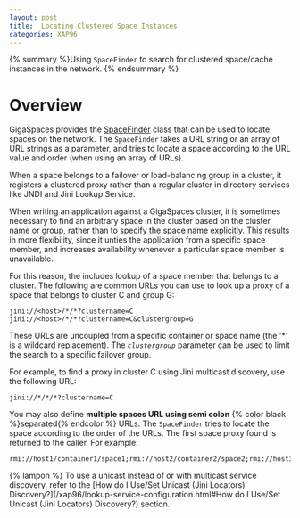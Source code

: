 ```yaml
---
layout: post
title:  Locating Clustered Space Instances
categories: XAP96
---
```


{% summary %}Using `SpaceFinder` to search for clustered space/cache instances in the network. {% endsummary %}

# Overview

GigaSpaces provides&nbsp;the [SpaceFinder](http://www.gigaspaces.com/docs/JavaDoc9.6/index.html?com/j_spaces/core/client/SpaceFinder.html) class that can be used to&nbsp;locate spaces on the network. The `SpaceFinder` takes a URL string or an array of URL strings as a parameter, and tries to locate a space according to the URL value and order (when using an array of URLs).

When a space belongs to a failover or load-balancing group in a cluster, it registers a clustered proxy rather than a regular cluster in directory services like JNDI and Jini Lookup Service.

When writing an application against a GigaSpaces cluster, it is sometimes necessary to find an arbitrary space in the cluster based on the cluster name or group, rather than to specify the space name explicitly. This results in more flexibility, since it unties the application from a specific space member, and increases availability whenever a particular space member is unavailable.

For this reason, the includes lookup of a space member that belongs to a cluster. The following are common URLs you can use to look up a proxy of a space that belongs to cluster C and group G:

    jini://<host>/*/*?clustername=C
    jini://<host>/*/*?clustername=C&clustergroup=G

These URLs are uncoupled from a specific container or space name (the '*' is a wildcard replacement). The _`clustergroup`_ parameter can be used to limit the search to a specific failover group.

For example, to find a proxy in cluster C using Jini multicast discovery, use the following URL:

    jini://*/*/*?clustername=C

You may also define **multiple spaces URL using semi colon** {% color black %}separated{% endcolor %} URLs. The `SpaceFinder` tries to locate the space according to the order of the URLs. The first space proxy found is returned to the caller. For example:

    rmi://host1/container1/space1;rmi://host2/container2/space2;rmi://host3/container3/space3

{% lampon %} To use a unicast instead of or with multicast service discovery, refer to the [How do I Use/Set Unicast (Jini Locators) Discovery?](/xap96/lookup-service-configuration.html#How do I Use/Set Unicast (Jini Locators) Discovery?) section.
